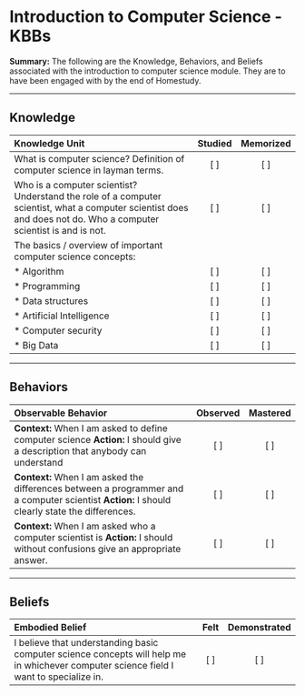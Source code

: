# Introduction to Computer Science - KBBs
**Summary:** The following are the Knowledge, Behaviors, and Beliefs associated with the introduction to computer science module. They are to have been engaged with by the end of Homestudy.


----------

## **Knowledge**


| Knowledge Unit   |      Studied      | Memorized |
|:-------------|:------------------:|:--------:|
| What is computer science? Definition of computer science in layman terms. | [ ] | [ ]  |
| Who is a computer scientist? Understand the role of a computer scientist, what a computer scientist does and does not do. Who a computer scientist is and is not. |   [ ]   |   [ ] |
| The basics / overview of important computer science concepts: | | |
| * Algorithm | [ ] | [ ]  |
| * Programming     | [ ] | [ ]  |
| * Data structures      | [ ] | [ ]  |
| * Artificial Intelligence      | [ ] | [ ]  |
| * Computer security | [ ] | [ ]  |
| * Big Data | [ ] | [ ]  |


	
----------


## **Behaviors**


| Observable Behavior   |      Observed      | Mastered |
|:-------------|:------------------:|:--------:|
| **Context:** When I am asked to define computer science **Action:** I should give a description that anybody can understand | [ ] | [ ]  |
| **Context:** When I am asked the differences between a programmer and a computer scientist **Action:** I should clearly state the differences. |   [ ]   |   [ ]  |
| **Context:** When I am asked who a computer scientist is **Action:** I should without confusions give an appropriate answer. | [ ] |    [ ] |


----------


## **Beliefs**


| Embodied Belief   |      Felt      | Demonstrated |
|:-------------|:------------------:|:--------:|
| I believe that understanding basic computer science concepts will help me in whichever computer science field I want to specialize in. | [ ] | [ ]  |




